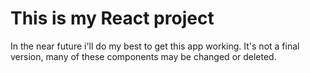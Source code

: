 This is my React project
=====================
In the near future i'll do my best to get this app working. It's not a final version, many of these components may be changed or deleted.